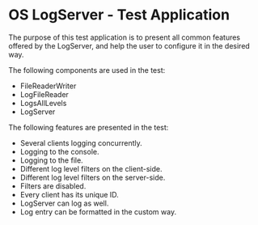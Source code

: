 # OS LogServer - Test Application

The purpose of this test application is to present all common features offered
by the LogServer, and help the user to configure it in the desired way.

The following components are used in the test:

* FileReaderWriter
* LogFileReader
* LogsAllLevels
* LogServer

The following features are presented in the test:

* Several clients logging concurrently.
* Logging to the console.
* Logging to the file.
* Different log level filters on the client-side.
* Different log level filters on the server-side.
* Filters are disabled.
* Every client has its unique ID.
* LogServer can log as well.
* Log entry can be formatted in the custom way.

